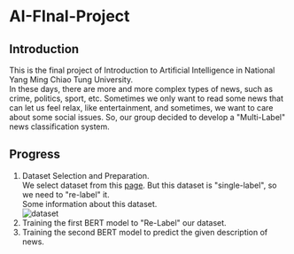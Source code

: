 # AI-FInal-Project
## Introduction
This is the final project of Introduction to Artificial Intelligence in National Yang Ming Chiao Tung University. </br>
In these days, there are more and more complex types of news, such as crime, politics, sport, etc. Sometimes we only want to read some news that can let us feel relax, like entertainment, and sometimes, we want to care about some social issues. So, our group decided to develop a "Multi-Label" news classification system.
## Progress
1. Dataset Selection and Preparation. </br>
We select dataset from this [page](https://www.kaggle.com/datasets/timilsinabimal/newsarticlecategories). But this dataset is "single-label", so we need to "re-label" it. </br>
Some information about this dataset. </br>
![dataset](https://hackmd.io/_uploads/S1bt5JI4C.png)
2. Training the first BERT model to "Re-Label" our dataset. </br>
3. Training the second BERT model to predict the given description of news. 



